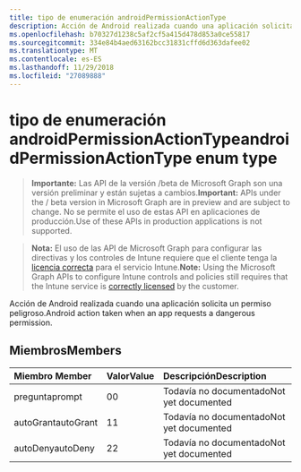 ```yaml
---
title: tipo de enumeración androidPermissionActionType
description: Acción de Android realizada cuando una aplicación solicita un permiso peligroso.
ms.openlocfilehash: b70327d1238c5af2cf5a415d478d853a0ce55817
ms.sourcegitcommit: 334e84b4aed63162bcc31831cffd6d363dafee02
ms.translationtype: MT
ms.contentlocale: es-ES
ms.lasthandoff: 11/29/2018
ms.locfileid: "27089888"
---
```

# <a name="androidpermissionactiontype-enum-type"></a><span data-ttu-id="89fa1-103">tipo de enumeración androidPermissionActionType</span><span class="sxs-lookup"><span data-stu-id="89fa1-103">androidPermissionActionType enum type</span></span>

> <span data-ttu-id="89fa1-104">**Importante:** Las API de la versión /beta de Microsoft Graph son una versión preliminar y están sujetas a cambios.</span><span class="sxs-lookup"><span data-stu-id="89fa1-104">**Important:** APIs under the / beta version in Microsoft Graph are in preview and are subject to change.</span></span> <span data-ttu-id="89fa1-105">No se permite el uso de estas API en aplicaciones de producción.</span><span class="sxs-lookup"><span data-stu-id="89fa1-105">Use of these APIs in production applications is not supported.</span></span>

> <span data-ttu-id="89fa1-106">**Nota:** El uso de las API de Microsoft Graph para configurar las directivas y los controles de Intune requiere que el cliente tenga la [licencia correcta](https://go.microsoft.com/fwlink/?linkid=839381) para el servicio Intune.</span><span class="sxs-lookup"><span data-stu-id="89fa1-106">**Note:** Using the Microsoft Graph APIs to configure Intune controls and policies still requires that the Intune service is [correctly licensed](https://go.microsoft.com/fwlink/?linkid=839381) by the customer.</span></span>

<span data-ttu-id="89fa1-107">Acción de Android realizada cuando una aplicación solicita un permiso peligroso.</span><span class="sxs-lookup"><span data-stu-id="89fa1-107">Android action taken when an app requests a dangerous permission.</span></span>
## <a name="members"></a><span data-ttu-id="89fa1-108">Miembros</span><span class="sxs-lookup"><span data-stu-id="89fa1-108">Members</span></span>
|<span data-ttu-id="89fa1-109">Miembro	</span><span class="sxs-lookup"><span data-stu-id="89fa1-109">Member</span></span>|<span data-ttu-id="89fa1-110">Valor</span><span class="sxs-lookup"><span data-stu-id="89fa1-110">Value</span></span>|<span data-ttu-id="89fa1-111">Descripción</span><span class="sxs-lookup"><span data-stu-id="89fa1-111">Description</span></span>|
|:---|:---|:---|
|<span data-ttu-id="89fa1-112">pregunta</span><span class="sxs-lookup"><span data-stu-id="89fa1-112">prompt</span></span>|<span data-ttu-id="89fa1-113">0</span><span class="sxs-lookup"><span data-stu-id="89fa1-113">0</span></span>|<span data-ttu-id="89fa1-114">Todavía no documentado</span><span class="sxs-lookup"><span data-stu-id="89fa1-114">Not yet documented</span></span>|
|<span data-ttu-id="89fa1-115">autoGrant</span><span class="sxs-lookup"><span data-stu-id="89fa1-115">autoGrant</span></span>|<span data-ttu-id="89fa1-116">1</span><span class="sxs-lookup"><span data-stu-id="89fa1-116">1</span></span>|<span data-ttu-id="89fa1-117">Todavía no documentado</span><span class="sxs-lookup"><span data-stu-id="89fa1-117">Not yet documented</span></span>|
|<span data-ttu-id="89fa1-118">autoDeny</span><span class="sxs-lookup"><span data-stu-id="89fa1-118">autoDeny</span></span>|<span data-ttu-id="89fa1-119">2</span><span class="sxs-lookup"><span data-stu-id="89fa1-119">2</span></span>|<span data-ttu-id="89fa1-120">Todavía no documentado</span><span class="sxs-lookup"><span data-stu-id="89fa1-120">Not yet documented</span></span>|





